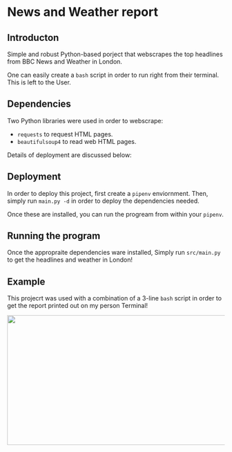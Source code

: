 # News and Weather report

## Introducton 
Simple and robust Python-based porject that webscrapes the top headlines from BBC News and Weather in London.


One can easily create a `bash` script in order to run right from their terminal. This is left to the User.

## Dependencies
Two Python libraries were used in order to webscrape: 
- `requests` to request HTML pages.
- `beautifulsoup4` to read web HTML pages.
 
 Details of deployment are discussed below:
 
 ## Deployment
 In order to deploy this project, first create a `pipenv` enviornment. 
 Then, simply run `main.py -d` in order to deploy the dependencies needed.
 
 Once these are installed, you can run the progream from within your `pipenv`.
 
 
## Running the program
Once the appropraite dependencies ware installed, Simply run `src/main.py` to get the headlines and weather in London!


## Example
This projecrt was used with a combination of a 3-line `bash` script in order to get the report printed out on my person Terminal!

<img align="center" width="600" height="300" src="https://user-images.githubusercontent.com/59763234/102150431-d5d99d80-3e70-11eb-96bb-f8fa3802a919.png">
